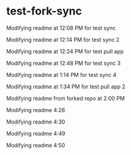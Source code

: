 # test-fork-sync

Modifying readme at 12:08 PM for test sync

Modifying readme at 12:14 PM for test sync 2

Modifying readme at 12:24 PM for test pull app

Modifying readme at 12:48 PM for test sync 3

Modifying readme at 1:14 PM for test sync 4

Modifying readme at 1:34 PM for test pull app 2

Modifying readme from forked repo at 2:00 PM

Modifying readme 4:26

Modifying readme 4:30

Modifying readme 4:49

Modifying readme 4:50
